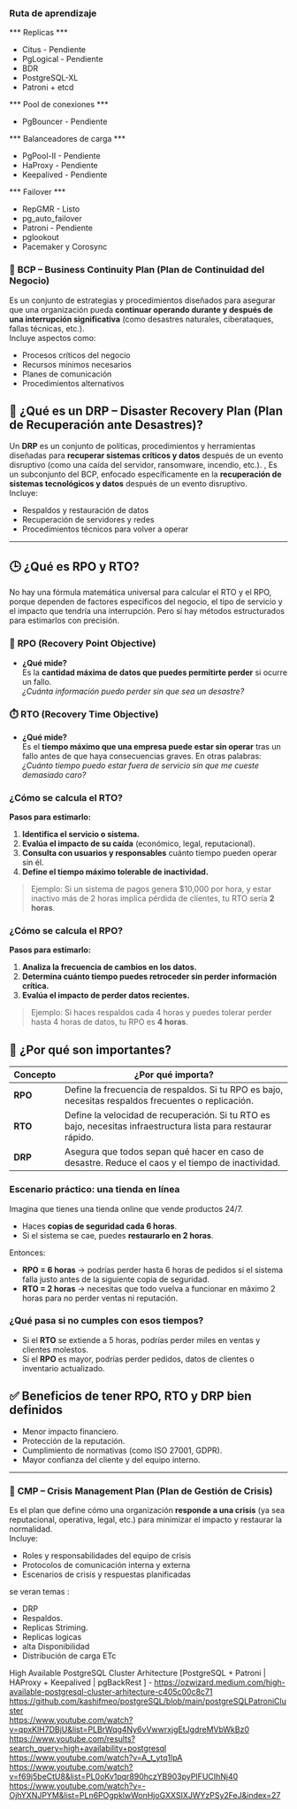 
### Ruta de aprendizaje 
*** Replicas *** 
- Citus - Pendiente 
- PgLogical - Pendiente
- BDR
- PostgreSQL-XL
- Patroni + etcd

*** Pool de conexiones *** 
- PgBouncer - Pendiente 

*** Balanceadores de carga *** 
- PgPool-II - Pendiente
- HaProxy - Pendiente
- Keepalived - Pendiente

*** Failover *** 
- RepGMR - Listo
- pg_auto_failover
- Patroni - Pendiente
- pglookout
- Pacemaker y Corosync


### 🔹 **BCP – Business Continuity Plan (Plan de Continuidad del Negocio)**
Es un conjunto de estrategias y procedimientos diseñados para asegurar que una organización pueda **continuar operando durante y después de una interrupción significativa** (como desastres naturales, ciberataques, fallas técnicas, etc.).  
Incluye aspectos como:
- Procesos críticos del negocio
- Recursos mínimos necesarios
- Planes de comunicación
- Procedimientos alternativos


 
## 🧠 ¿Qué es un  **DRP – Disaster Recovery Plan (Plan de Recuperación ante Desastres)**?

Un **DRP** es un conjunto de políticas, procedimientos y herramientas diseñadas para **recuperar sistemas críticos y datos** después de un evento disruptivo (como una caída del servidor, ransomware, incendio, etc.).
, Es un subconjunto del BCP, enfocado específicamente en la **recuperación de sistemas tecnológicos y datos** después de un evento disruptivo.  
Incluye:
- Respaldos y restauración de datos
- Recuperación de servidores y redes
- Procedimientos técnicos para volver a operar

---

## 🕒 ¿Qué es RPO y RTO?
No hay una fórmula matemática universal para calcular el RTO y el RPO, porque dependen de factores específicos del negocio, el tipo de servicio y el impacto que tendría una interrupción. Pero sí hay métodos estructurados para estimarlos con precisión.

### 🔁 **RPO (Recovery Point Objective)**

- **¿Qué mide?**  
Es la **cantidad máxima de datos que puedes permitirte perder** si ocurre un fallo.  
 *¿Cuánta información puedo perder sin que sea un desastre?*

### ⏱️ **RTO (Recovery Time Objective)**

- **¿Qué mide?**  
Es el **tiempo máximo que una empresa puede estar sin operar** tras un fallo antes de que haya consecuencias graves. En otras palabras:  
 *¿Cuánto tiempo puedo estar fuera de servicio sin que me cueste demasiado caro?*


###  ¿Cómo se calcula el **RTO**?


**Pasos para estimarlo:**
1. **Identifica el servicio o sistema.**
2. **Evalúa el impacto de su caída** (económico, legal, reputacional).
3. **Consulta con usuarios y responsables** cuánto tiempo pueden operar sin él.
4. **Define el tiempo máximo tolerable de inactividad.**

> Ejemplo: Si un sistema de pagos genera $10,000 por hora, y estar inactivo más de 2 horas implica pérdida de clientes, tu RTO sería **2 horas**.

 
###  ¿Cómo se calcula el **RPO**?

**Pasos para estimarlo:**
1. **Analiza la frecuencia de cambios en los datos.**
2. **Determina cuánto tiempo puedes retroceder sin perder información crítica.**
3. **Evalúa el impacto de perder datos recientes.**

> Ejemplo: Si haces respaldos cada 4 horas y puedes tolerar perder hasta 4 horas de datos, tu RPO es **4 horas**.




## 📌 ¿Por qué son importantes?

| Concepto | ¿Por qué importa? |
|----------|-------------------|
| **RPO** | Define la frecuencia de respaldos. Si tu RPO es bajo, necesitas respaldos frecuentes o replicación. |
| **RTO** | Define la velocidad de recuperación. Si tu RTO es bajo, necesitas infraestructura lista para restaurar rápido. |
| **DRP** | Asegura que todos sepan qué hacer en caso de desastre. Reduce el caos y el tiempo de inactividad. |



###  Escenario práctico: una tienda en línea

Imagina que tienes una tienda online que vende productos 24/7.

- Haces **copias de seguridad cada 6 horas**.
- Si el sistema se cae, puedes **restaurarlo en 2 horas**.

Entonces:

- **RPO = 6 horas** → podrías perder hasta 6 horas de pedidos si el sistema falla justo antes de la siguiente copia de seguridad.
- **RTO = 2 horas** → necesitas que todo vuelva a funcionar en máximo 2 horas para no perder ventas ni reputación.


### ¿Qué pasa si no cumples con esos tiempos?

- Si el **RTO** se extiende a 5 horas, podrías perder miles en ventas y clientes molestos.
- Si el **RPO** es mayor, podrías perder pedidos, datos de clientes o inventario actualizado.


## ✅ Beneficios de tener RPO, RTO y DRP bien definidos

- Menor impacto financiero.
- Protección de la reputación.
- Cumplimiento de normativas (como ISO 27001, GDPR).
- Mayor confianza del cliente y del equipo interno.

---

 ### 🔹 **CMP – Crisis Management Plan (Plan de Gestión de Crisis)**
Es el plan que define cómo una organización **responde a una crisis** (ya sea reputacional, operativa, legal, etc.) para minimizar el impacto y restaurar la normalidad.  
Incluye:
- Roles y responsabilidades del equipo de crisis
- Protocolos de comunicación interna y externa
- Escenarios de crisis y respuestas planificadas

 

se veran temas : 

- DRP 
- Respaldos.
- Replicas Striming.
- Replicas logicas
- alta Disponibilidad 
- Distribución de carga 
 ETc 

High Available PostgreSQL Cluster Arhitecture [PostgreSQL + Patroni |  HAProxy + Keepalived |  pgBackRest ] - https://ozwizard.medium.com/high-available-postgresql-cluster-arhitecture-c405c00c8c71 <br>
https://github.com/kashifmeo/postgreSQL/blob/main/postgreSQLPatroniCluster <br>
https://www.youtube.com/watch?v=qpxKlH7DBjU&list=PLBrWqg4Ny6vVwwrxjgEtJgdreMVbWkBz0 <br>
https://www.youtube.com/results?search_query=high+availability+postgresql <br>
https://www.youtube.com/watch?v=A_t_ytq1lpA <br>
https://www.youtube.com/watch?v=f69j5beCtU8&list=PL0oKv1pqr890hczYB903pyPIFUCIhNj40 <br>
https://www.youtube.com/watch?v=-OjhYXNJPYM&list=PLn6POgpklwWonHjoGXXSIXJWYzPSy2FeJ&index=27



